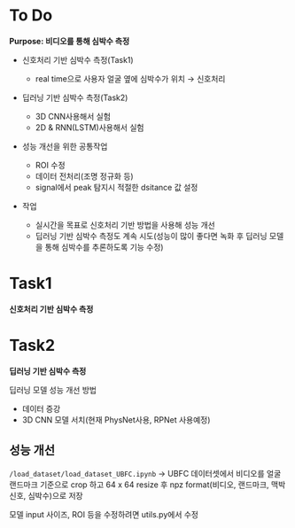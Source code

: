 # To Do
**Purpose: 비디오를 통해 심박수 측정**
- 신호처리 기반 심박수 측정(Task1)
  - real time으로 사용자 얼굴 옆에 심박수가 위치 &rarr; 신호처리
- 딥러닝 기반 심박수 측정(Task2)
  - 3D CNN사용해서 실험
  - 2D & RNN(LSTM)사용해서 실험 

- 성능 개선을 위한 공통작업
  - ROI 수정
  - 데이터 전처리(조명 정규화 등)
  - signal에서 peak 탐지시 적절한 dsitance 값 설정

- 작업
  - 실시간을 목표로 신호처리 기반 방법을 사용해 성능 개선
  - 딥러닝 기반 심박수 측정도 계속 시도(성능이 많이 좋다면 녹화 후 딥러닝 모델을 통해 심박수를 추론하도록 기능 수정)
# Task1
**신호처리 기반 심박수 측정**

# Task2
**딥러닝 기반 심박수 측정**

딥러닝 모델 성능 개선 방법
- 데이터 증강
- 3D CNN 모델 서치(현재 PhysNet사용, RPNet 사용예정) 


## 성능 개선
`/load_dataset/load_dataset_UBFC.ipynb` &rarr; UBFC 데이터셋에서 비디오를 얼굴 랜드마크 기준으로 crop 하고 64 x 64 resize 후 npz format(비디오, 랜드마크, 맥박신호, 심박수)으로 저장

모델 input 사이즈, ROI 등을 수정하려면 utils.py에서 수정
